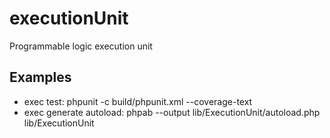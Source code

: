# executionUnit

Programmable logic execution unit


## Examples

- exec test: phpunit -c build/phpunit.xml --coverage-text
- exec generate autoload: phpab --output lib/ExecutionUnit/autoload.php lib/ExecutionUnit